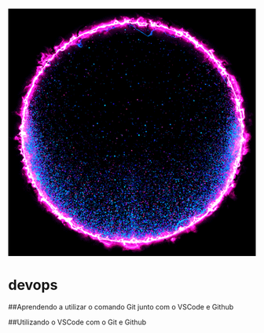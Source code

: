 ![](https://github.com/brunolimat1/git-github/blob/main/gifs/82em.gif)

# devops

##Aprendendo a utilizar o comando Git junto com o VSCode e Github

##Utilizando o VSCode com o Git e Github
